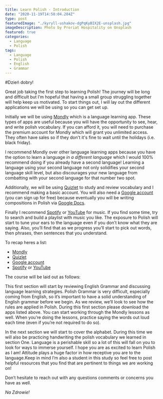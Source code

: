 ```yaml
---
title: Learn Polish - Introduction
date: "2020-11-19T14:58:04.284Z"
type: post
featuredImage: "./kyryll-ushakov-dgPqKyBIX2E-unsplash.jpg"
imageDescription: Photo by Proriat Hospitality on Unsplash
featured: true
categories:
  - Language
  - Polish
tags:
  - Language
  - Polish
  - English
  - Grammar
---
```


#Dzień dobry!

Great job taking the first step to learning Polish! The journey will be long and difficult but I’m hopeful that having a small group struggling together will help keep us motivated. To start things out, I will lay out the different applications we will be using so you can get set up.

Initially we will be using [Mondly](https://www.mondly.com/) which is a language learning app. These types of apps are useful because you will have the opportunity to see, hear, and write polish vocabulary. If you can afford it, you will need to purchase the premium account for Mondly which will grant you unlimited access. They often have sales so if they don't it's fine to wait until the holidays (i.e. black friday).

I recommend Mondly over other language learning apps because you have the option to learn a language _in a different language_ which I would 100% recommend doing if you already have a second language! Learning a language using your second language not only solidifies your second language skill level, but also discourages your new language from combatting with your second language for that number two spot.

Additionally, we will be using [Quizlet](https://quizlet.com/) to study and review vocabulary and I recommend making a basic account. You will also need a [Google account](https://www.google.com/account/about/) (you can sign up for free) because eventually you will be writing compositions in Polish via [Google Docs](https://www.google.com/docs/about/).

Finally I recommend [Spotify](https://www.spotify.com/us/) or [YouTube](https://music.youtube.com/) for music. If you find some time, try to search and build a playlist with music you like. The exposure to Polish will start to tune your ears to the language even if you don’t know what they are saying. Also, you’ll find that as we progress you’ll start to pick out words, then phrases, then sentences that you understand.

To recap heres a list:

- [Mondly](https://www.mondly.com/)
- [Quizlet](https://quizlet.com/)
- [Google account](https://www.google.com/account/about/)
- [Spotify](https://www.spotify.com/us/) or [YouTube](https://music.youtube.com/)

The course will be laid out as follows:

This first section will start by reviewing English Grammar and discussing language learning strategies. Polish Grammar is very difficult, especially coming from English, so it’s important to have a solid understanding of English grammar before we begin. As we review, we’ll look to see how the rules are applied in Polish. During this first section please download the apps listed above. You can start working through the Mondly lessons as well. When you’re doing the lessons, practice saying the words out loud each time (even if you’re not required to do so).

In the next section we will start to cover the alphabet. During this time we will also be practicing handwriting the polish vocabulary we learned in section One. Language is a perishable skill so a lot of this will fall on you to look for ways to immerse yourself. I hope you are as excited to learn Polish as I am! Attitude plays a huge factor in how receptive you are to the language.Keep in mind I’m also a student in this study so feel free to post helpful resources that you find that are pertinent to things we are working on!

Don’t hesitate to reach out with any questions comments or concerns you have as well.

_Na Zdrowie!_
